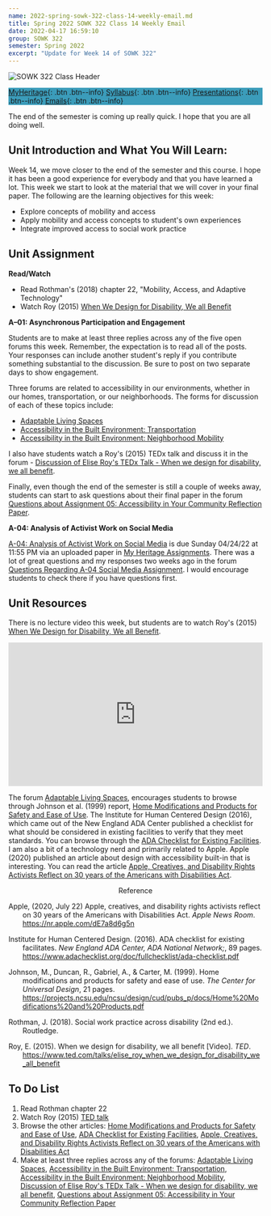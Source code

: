 ```yaml
---
name: 2022-spring-sowk-322-class-14-weekly-email.md
title: Spring 2022 SOWK 322 Class 14 Weekly Email
date: 2022-04-17 16:59:10
group: SOWK 322
semester: Spring 2022
excerpt: "Update for Week 14 of SOWK 322"
---
```


![SOWK 322 Class Header](https://jacobrcampbell.com/assets/media/2022-spring-sowk-322-class-header.png)

<div style="background-color: #3b9cba; width: 100%;" markdown="1">

[MyHeritage](https://myheritage.heritage.edu/ICS/Academics/SOWK/SOWK_322/2122_SP-SOWK_322-0/){: .btn .btn--info}
[Syllabus](https://jacobrcampbell.com/assets/media/2022-spring-sowk-322-syllabus.pdf){: .btn .btn--info}
[Presentations](https://presentations.jacobrcampbell.com){: .btn .btn--info}
[Emails](https://jacobrcampbell.com/communications/){: .btn .btn--info}

</div>

The end of the semester is coming up really quick. I hope that you are all doing well.


## Unit Introduction and What You Will Learn:

Week 14, we move closer to the end of the semester and this course. I hope it has been a good experience for everybody and that you have learned a lot. This week we start to look at the material that we will cover in your final paper. The following are the learning objectives for this week:

- Explore concepts of mobility and access
- Apply mobility and access concepts to student's own experiences
- Integrate improved access to social work practice


## Unit Assignment

**Read/Watch**

- Read Rothman's (2018) chapter 22, "Mobility, Access, and Adaptive Technology"
- Watch Roy (2015) [When We Design for Disability, We all Benefit](https://www.ted.com/talks/elise_roy_when_we_design_for_disability_we_all_benefit)

**A–01: Asynchronous Participation and Engagement**

Students are to make at least three replies across any of the five open forums this week. Remember, the expectation is to read all of the posts. Your responses can include another student's reply if you contribute something substantial to the discussion. Be sure to post on two separate days to show engagement. 

Three forums are related to accessibility in our environments, whether in our homes, transportation, or our neighborhoods. The forms for discussion of each of these topics include:

- [Adaptable Living Spaces](https://myheritage.heritage.edu/ICS/Academics/SOWK/SOWK_322/2122_SP-SOWK_322-0/W-14_418_-_424.jnz?portlet=Group_Discussion_Forums&screen=PostView&screenType=change&id=74c4b27a-6567-46cd-9d06-6097bce7e164)
- [Accessibility in the Built Environment: Transportation](https://myheritage.heritage.edu/ICS/Academics/SOWK/SOWK_322/2122_SP-SOWK_322-0/W-14_418_-_424.jnz?portlet=Group_Discussion_Forums&screen=PostView&screenType=change&id=74eead48-7851-4e97-a147-6c0b82207f32)
- [Accessibility in the Built Environment: Neighborhood Mobility](https://myheritage.heritage.edu/ICS/Academics/SOWK/SOWK_322/2122_SP-SOWK_322-0/W-14_418_-_424.jnz?portlet=Group_Discussion_Forums&screen=PostView&screenType=change&id=15f5b84a-918f-419d-9dac-1b86d789d52e)

I also have students watch a Roy's (2015) TEDx talk and discuss it in the forum - [Discussion of Elise Roy's TEDx Talk - When we design for disability, we all benefit](https://myheritage.heritage.edu/ICS/Academics/SOWK/SOWK_322/2122_SP-SOWK_322-0/W-14_418_-_424.jnz?portlet=Group_Discussion_Forums&screen=PostView&screenType=change&id=2eef8832-b924-49cc-9382-a21d7d5dea84).

Finally, even though the end of the semester is still a couple of weeks away, students can start to ask questions about their final paper in the forum [Questions about Assignment 05: Accessibility in Your Community Reflection Paper](https://myheritage.heritage.edu/ICS/Academics/SOWK/SOWK_322/2122_SP-SOWK_322-0/W-14_418_-_424.jnz?portlet=Group_Discussion_Forums&screen=PostView&screenType=change&id=19ccbd65-df08-4694-b8de-c9abaca8336d).

**A-04: Analysis of Activist Work on Social Media**

[A-04: Analysis of Activist Work on Social Media](https://myheritage.heritage.edu/ICS/Portlets/ICS/Handoutportlet/viewhandler.ashx?handout_id=c8fb4b96-8035-46b3-87a7-5db5717ff598) is due Sunday 04/24/22 at 11:55 PM via an uploaded paper in [My Heritage Assignments](https://myheritage.heritage.edu/ICS/Academics/SOWK/SOWK_322/2122_SP-SOWK_322-0/Assignments.jnz?portlet=Coursework&screen=AssignmentDetailView&screenType=change&id=e1a53993-15d1-4118-b4dd-2e61cb8579ae). There was a lot of great questions and my responses two weeks ago in the forum [Questions Regarding A-04 Social Media Assignment](https://myheritage.heritage.edu/ICS/Academics/SOWK/SOWK_322/2122_SP-SOWK_322-0/W-12_44_-_410.jnz?portlet=Group_Discussion_Forums&screen=PostView&screenType=change&id=4d3173d2-cb46-4dd5-b4da-b1e02b82269c). I would encourage students to check there if you have questions first.


## Unit Resources

There is no lecture video this week, but students are to watch Roy's (2015) [When We Design for Disability, We all Benefit](https://www.ted.com/talks/elise_roy_when_we_design_for_disability_we_all_benefit).

<div style="max-width:854px"><div style="position:relative;height:0;padding-bottom:56.25%"><iframe src="https://embed.ted.com/talks/lang/en/elise_roy_when_we_design_for_disability_we_all_benefit" width="854" height="480" style="position:absolute;left:0;top:0;width:100%;height:100%" frameborder="0" scrolling="no" allowfullscreen></iframe></div></div>

The forum [Adaptable Living Spaces](https://myheritage.heritage.edu/ICS/Academics/SOWK/SOWK_322/2122_SP-SOWK_322-0/W-14_418_-_424.jnz?portlet=Group_Discussion_Forums&screen=PostView&screenType=change&id=74c4b27a-6567-46cd-9d06-6097bce7e164), encourages students to browse through Johnson et al. (1999) report, [Home Modifications and Products for Safety and Ease of Use](https://projects.ncsu.edu/ncsu/design/cud/pubs_p/docs/Home%20Modifications%20and%20Products.pdf). The Institute for Human Centered Design (2016), which came out of the New England ADA Center published a checklist for what should be considered in existing facilities to verify that they meet standards. You can browse through the [ADA Checklist for Existing Facilities](https://www.adachecklist.org/doc/fullchecklist/ada-checklist.pdf). I am also a bit of a technology nerd and primarily related to Apple. Apple (2020) published an article about design with accessibility built-in that is interesting. You can read the article [Apple, Creatives, and Disability Rights Activists Reflect on 30 years of the Americans with Disabilities Act](https://nr.apple.com/dE7a8d6g5n).

<div style="text-align: center" markdown="1">
Reference
</div>
<div style="margin: 0 0 0 2em; text-indent: -2em;" markdown="1">

Apple, (2020, July 22) Apple, creatives, and disability rights activists reflect on 30 years of the Americans with Disabilities Act. _Apple News Room_. <https://nr.apple.com/dE7a8d6g5n>

Institute for Human Centered Design. (2016). ADA checklist for existing facilitates. _New England ADA Center, ADA National Network;_, 89 pages. <https://www.adachecklist.org/doc/fullchecklist/ada-checklist.pdf>

Johnson, M., Duncan, R., Gabriel, A., & Carter, M. (1999). Home modifications and products for safety and ease of use. _The Center for Universal Design_, 21 pages. <https://projects.ncsu.edu/ncsu/design/cud/pubs_p/docs/Home%20Modifications%20and%20Products.pdf>

Rothman, J. (2018). Social work practice across disability (2nd ed.). Routledge.

Roy, E. (2015). When we design for disability, we all benefit [Video]. _TED_. <https://www.ted.com/talks/elise_roy_when_we_design_for_disability_we_all_benefit>

</div>



## To Do List

1. Read Rothman chapter 22
2. Watch Roy (2015) [TED talk](https://www.ted.com/talks/elise_roy_when_we_design_for_disability_we_all_benefit)
3. Browse the other articles: [Home Modifications and Products for Safety and Ease of Use](https://projects.ncsu.edu/ncsu/design/cud/pubs_p/docs/Home%20Modifications%20and%20Products.pdf), [ADA Checklist for Existing Facilities](https://www.adachecklist.org/doc/fullchecklist/ada-checklist.pdf), [Apple, Creatives, and Disability Rights Activists Reflect on 30 years of the Americans with Disabilities Act](https://nr.apple.com/dE7a8d6g5n)
3. Make at least three replies across any of the forums: [Adaptable Living Spaces](https://myheritage.heritage.edu/ICS/Academics/SOWK/SOWK_322/2122_SP-SOWK_322-0/W-14_418_-_424.jnz?portlet=Group_Discussion_Forums&screen=PostView&screenType=change&id=74c4b27a-6567-46cd-9d06-6097bce7e164), [Accessibility in the Built Environment: Transportation](https://myheritage.heritage.edu/ICS/Academics/SOWK/SOWK_322/2122_SP-SOWK_322-0/W-14_418_-_424.jnz?portlet=Group_Discussion_Forums&screen=PostView&screenType=change&id=74eead48-7851-4e97-a147-6c0b82207f32), [Accessibility in the Built Environment: Neighborhood Mobility](https://myheritage.heritage.edu/ICS/Academics/SOWK/SOWK_322/2122_SP-SOWK_322-0/W-14_418_-_424.jnz?portlet=Group_Discussion_Forums&screen=PostView&screenType=change&id=15f5b84a-918f-419d-9dac-1b86d789d52e), [Discussion of Elise Roy's TEDx Talk - When we design for disability, we all benefit](https://myheritage.heritage.edu/ICS/Academics/SOWK/SOWK_322/2122_SP-SOWK_322-0/W-14_418_-_424.jnz?portlet=Group_Discussion_Forums&screen=PostView&screenType=change&id=2eef8832-b924-49cc-9382-a21d7d5dea84), [Questions about Assignment 05: Accessibility in Your Community Reflection Paper](https://myheritage.heritage.edu/ICS/Academics/SOWK/SOWK_322/2122_SP-SOWK_322-0/W-14_418_-_424.jnz?portlet=Group_Discussion_Forums&screen=PostView&screenType=change&id=19ccbd65-df08-4694-b8de-c9abaca8336d)
